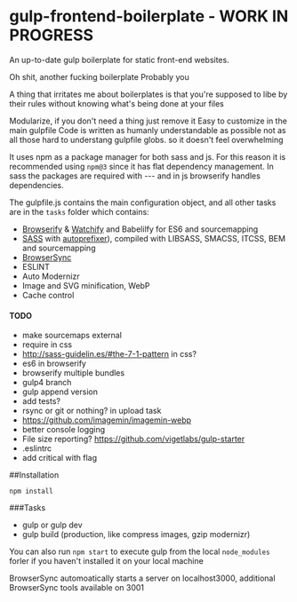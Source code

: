# gulp-frontend-boilerplate - WORK IN PROGRESS
An up-to-date gulp boilerplate for static front-end websites.

Oh shit, another fucking boilerplate
Probably you

A thing that irritates me about boilerplates is that you're supposed to libe by their rules without knowing what's being done at your files

Modularize, if you don't need a thing just remove it
Easy to customize in the main gulpfile
Code is written as humanly understandable as possible not as all those hard to understang gulpfile globs.
so it doesn't feel overwhelming

It uses npm as a package manager for both sass and js. For this reason it is recommended using `npm@3` since it has flat dependency management.
In sass the packages are required with --- and in js browserify handles dependencies.

The  gulpfile.js contains the main configuration object, and all other tasks are in the `tasks` folder which contains:

- [Browserify](http://browserify.org/) & [Watchify](https://github.com/substack/watchify) and Babelilfy for ES6 and sourcemapping
- [SASS](http://sass-lang.com/) with [autoprefixer](https://github.com/sindresorhus/gulp-autoprefixer)), compiled with LIBSASS, SMACSS, ITCSS, BEM and sourcemapping
- [BrowserSync](http://browsersync.io)
- ESLINT
- Auto Modernizr
- Image and SVG minification, WebP
- Cache control



#### TODO
- make sourcemaps external
- require in css
- http://sass-guidelin.es/#the-7-1-pattern in css?
- es6 in browserify
- browserify multiple bundles
- gulp4 branch
- gulp append version
- add tests?
- rsync or git or nothing? in upload task
- https://github.com/imagemin/imagemin-webp
- better console logging
- File size reporting? https://github.com/vigetlabs/gulp-starter
- .eslintrc
- add critical with flag


##Installation
```
npm install
```

###Tasks
- gulp or gulp dev
- gulp build (production, like compress images, gzip modernizr)

You can also run `npm start` to execute gulp from the local `node_modules` forler if you haven't installed it on your local machine

BrowserSync automoatically starts a server on localhost3000, additional BrowserSync tools available on 3001
